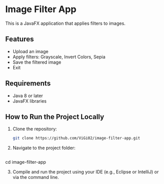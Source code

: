 # Image Filter App

This is a JavaFX application that applies filters to images.

## Features
- Upload an image
- Apply filters: Grayscale, Invert Colors, Sepia
- Save the filtered image
- Exit

## Requirements
- Java 8 or later
- JavaFX libraries

## How to Run the Project Locally

1. Clone the repository:

   ```bash
   git clone https://github.com/ViGi02/image-filter-app.git
   
2. Navigate to the project folder:

   ```bash
  cd image-filter-app

3. Compile and run the project using your IDE (e.g., Eclipse or IntelliJ) or via the command line.
